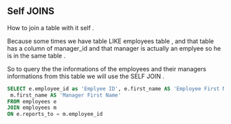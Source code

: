 
## Self JOINS


How to join a table with it self .

Because some times we have table LIKE employees table , and that table has a column of manager_id and that manager is actually an emplyee so he is in the same table .

So to query the the informations of the employees and their managers informations from this table we will use the SELF JOIN .


```sql
SELECT e.employee_id as 'Emplyee ID', e.first_name AS 'Employee First Name' , 
 m.first_name AS 'Manager First Name'
FROM employees e
JOIN employees m
ON e.reports_to = m.employee_id
```
